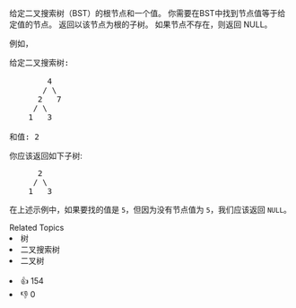 <p>给定二叉搜索树（BST）的根节点和一个值。 你需要在BST中找到节点值等于给定值的节点。 返回以该节点为根的子树。 如果节点不存在，则返回 NULL。</p>

<p>例如，</p>

<pre>
给定二叉搜索树:

        4
       / \
      2   7
     / \
    1   3

和值: 2
</pre>

<p>你应该返回如下子树:</p>

<pre>
      2     
     / \   
    1   3
</pre>

<p>在上述示例中，如果要找的值是 <code>5</code>，但因为没有节点值为 <code>5</code>，我们应该返回 <code>NULL</code>。</p>
<div><div>Related Topics</div><div><li>树</li><li>二叉搜索树</li><li>二叉树</li></div></div><br><div><li>👍 154</li><li>👎 0</li></div>